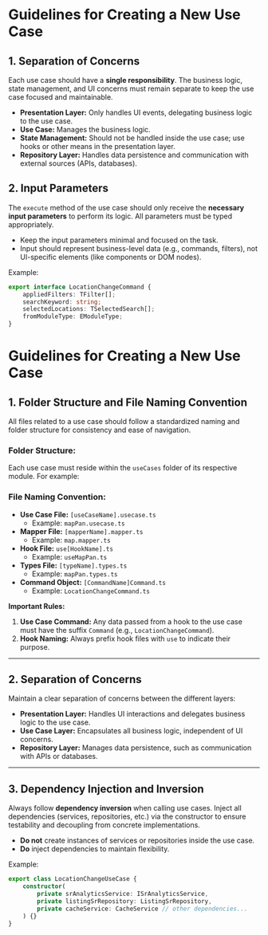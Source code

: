 # Guidelines for Creating a New Use Case

## 1. Separation of Concerns

Each use case should have a **single responsibility**. The business logic, state management, and UI concerns must remain separate to keep the use case focused and maintainable.

-   **Presentation Layer:** Only handles UI events, delegating business logic to the use case.
-   **Use Case:** Manages the business logic.
-   **State Management:** Should not be handled inside the use case; use hooks or other means in the presentation layer.
-   **Repository Layer:** Handles data persistence and communication with external sources (APIs, databases).

## 2. Input Parameters

The `execute` method of the use case should only receive the **necessary input parameters** to perform its logic. All parameters must be typed appropriately.

-   Keep the input parameters minimal and focused on the task.
-   Input should represent business-level data (e.g., commands, filters), not UI-specific elements (like components or DOM nodes).

Example:

```typescript
export interface LocationChangeCommand {
	appliedFilters: TFilter[];
	searchKeyword: string;
	selectedLocations: TSelectedSearch[];
	fromModuleType: EModuleType;
}
```

# Guidelines for Creating a New Use Case

## 1. Folder Structure and File Naming Convention

All files related to a use case should follow a standardized naming and folder structure for consistency and ease of navigation.

### Folder Structure:

Each use case must reside within the `useCases` folder of its respective module. For example:

### File Naming Convention:

-   **Use Case File:** `[useCaseName].usecase.ts`
    -   Example: `mapPan.usecase.ts`
-   **Mapper File:** `[mapperName].mapper.ts`
    -   Example: `map.mapper.ts`
-   **Hook File:** `use[HookName].ts`
    -   Example: `useMapPan.ts`
-   **Types File:** `[typeName].types.ts`
    -   Example: `mapPan.types.ts`
-   **Command Object:** `[CommandName]Command.ts`
    -   Example: `LocationChangeCommand.ts`

**Important Rules:**

1. **Use Case Command:** Any data passed from a hook to the use case must have the suffix `Command` (e.g., `LocationChangeCommand`).
2. **Hook Naming:** Always prefix hook files with `use` to indicate their purpose.

---

## 2. Separation of Concerns

Maintain a clear separation of concerns between the different layers:

-   **Presentation Layer:** Handles UI interactions and delegates business logic to the use case.
-   **Use Case Layer:** Encapsulates all business logic, independent of UI concerns.
-   **Repository Layer:** Manages data persistence, such as communication with APIs or databases.

---

## 3. Dependency Injection and Inversion

Always follow **dependency inversion** when calling use cases. Inject all dependencies (services, repositories, etc.) via the constructor to ensure testability and decoupling from concrete implementations.

-   **Do not** create instances of services or repositories inside the use case.
-   **Do** inject dependencies to maintain flexibility.

Example:

```typescript
export class LocationChangeUseCase {
	constructor(
		private srAnalyticsService: ISrAnalyticsService,
		private listingSrRepository: ListingSrRepository,
		private cacheService: CacheService // other dependencies...
	) {}
}
```
